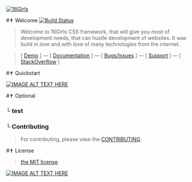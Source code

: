 [![16Girls](https://raw.github.com/nulllogic/16girls/gh-pages/_tmp/16girls_underlogo.gif)](http://nulllogic.github.io/16girls/) 

#✝ Welcome [![Build Status](https://api.travis-ci.org/nulllogic/16girls.png)](https://travis-ci.org/nulllogic/16girls)

> Welcome to 16Girls CSS framework, that will give you most of development needs, that can hustle development of websites. It was build in love and with love of many technologies from the internet. 

> [ [Demo](http://nulllogic.github.io/16girls/) ] — [ [Documentation](http://nulllogic.github.io/16girls/docs) ] — [ [Bugs/Issues](https://github.com/nulllogic/16girls/issues) ] — [ [Support](https://nulllogic.desk.com/customer/portal/articles/1408617-16girls-framework) ] — [ [StackOverflow](http://stackoverflow.com/questions/tagged/16girls) ]


#✝ Quickstart

[![IMAGE ALT TEXT HERE](http://www.sergiuko.com/wp-content/uploads/2012/04/vimeo-preview-627x351.jpg)](https://vimeo.com/83573522)

#✝ Optional

### └  test

### └  Contributing

> For contributing, please view the [CONTRIBUTING](CONTRIBUTING.md).



#✝ License
> [the MIT license](LICENSE).

[![IMAGE ALT TEXT HERE](http://www.nulllogic.net/_tmp/logo.gif)](http://www.nulllogic.net)
